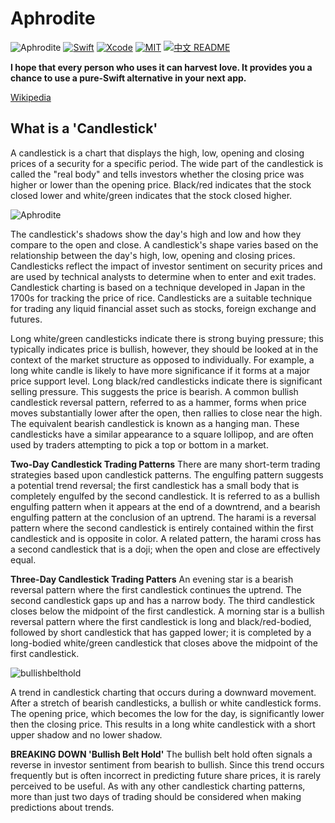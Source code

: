 # Aphrodite

![Aphrodite](http://on9ek9f89.bkt.clouddn.com/Aphrodite_logo.png)
[![Swift](https://img.shields.io/badge/Swift-4-orange.svg)](https://swift.org)
[![Xcode](https://img.shields.io/badge/Xcode-9-blue.svg)](https://developer.apple.com/xcode)
[![MIT](https://img.shields.io/badge/License-MIT-red.svg)](https://opensource.org/licenses/MIT)
[![中文 README](https://img.shields.io/badge/%E4%B8%AD%E6%96%87-README-blue.svg?style=flat)](https://github.com/AnneBlair/Aphrodite/blob/master/README.zh-cn.md)




**I hope that every person who uses it can harvest love. It provides you a chance to use a pure-Swift alternative in your next app.**

[Wikipedia](https://en.wikipedia.org/wiki/Candlestick_chart)
## What is a 'Candlestick'
A candlestick is a chart that displays the high, low, opening and closing prices of a security for a specific period. The wide part of the candlestick is called the "real body" and tells investors whether the closing price was higher or lower than the opening price. Black/red indicates that the stock closed lower and white/green indicates that the stock closed higher.

![Aphrodite](http://on9ek9f89.bkt.clouddn.com/candle.jpg)

The candlestick's shadows show the day's high and low and how they compare to the open and close. A candlestick's shape varies based on the relationship between the day's high, low, opening and closing prices.
Candlesticks reflect the impact of investor sentiment on security prices and are used by technical analysts to determine when to enter and exit trades. Candlestick charting is based on a technique developed in Japan in the 1700s for tracking the price of rice. Candlesticks are a suitable technique for trading any liquid financial asset such as stocks, foreign exchange and futures.

Long white/green candlesticks indicate there is strong buying pressure; this typically indicates price is bullish, however, they should be looked at in the context of the market structure as opposed to individually. For example, a long white candle is likely to have more significance if it forms at a major price support level. Long black/red candlesticks indicate there is significant selling pressure. This suggests the price is bearish. A common bullish candlestick reversal pattern, referred to as a hammer, forms when price moves substantially lower after the open, then rallies to close near the high. The equivalent bearish candlestick is known as a hanging man. These candlesticks have a similar appearance to a square lollipop, and are often used by traders attempting to pick a top or bottom in a market.

**Two-Day Candlestick Trading Patterns**
There are many short-term trading strategies based upon candlestick patterns. The engulfing pattern suggests a potential trend reversal; the first candlestick has a small body that is completely engulfed by the second candlestick. It is referred to as a bullish engulfing pattern when it appears at the end of a downtrend, and a bearish engulfing pattern at the conclusion of an uptrend. The harami is a reversal pattern where the second candlestick is entirely contained within the first candlestick and is opposite in color. A related pattern, the harami cross has a second candlestick that is a doji; when the open and close are effectively equal.

**Three-Day Candlestick Trading Patters**
An evening star is a bearish reversal pattern where the first candlestick continues the uptrend. The second candlestick gaps up and has a narrow body. The third candlestick closes below the midpoint of the first candlestick. A morning star is a bullish reversal pattern where the first candlestick is long and black/red-bodied, followed by short candlestick that has gapped lower; it is completed by a long-bodied white/green candlestick that closes above the midpoint of the first candlestick.

![bullishbelthold](http://on9ek9f89.bkt.clouddn.com/bullishbelthold.png)

A trend in candlestick charting that occurs during a downward movement. After a stretch of bearish candlesticks, a bullish or white candlestick forms. The opening price, which becomes the low for the day, is significantly lower then the closing price. This results in a long white candlestick with a short upper shadow and no lower shadow.


**BREAKING DOWN 'Bullish Belt Hold'**
The bullish belt hold often signals a reverse in investor sentiment from bearish to bullish. Since this trend occurs frequently but is often incorrect in predicting future share prices, it is rarely perceived to be useful. As with any other candlestick charting patterns, more than just two days of trading should be considered when making predictions about trends.






